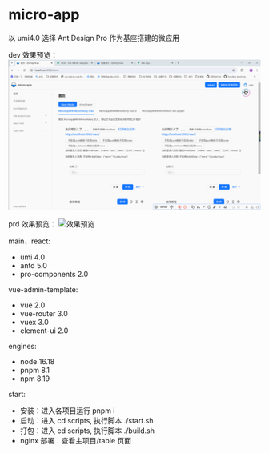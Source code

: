 # micro-app

以 umi4.0 选择 Ant Design Pro 作为基座搭建的微应用

dev 效果预览：
![效果预览](./show_dev.gif)

prd 效果预览：
![效果预览](./show_prd.gif)

main、react:

- umi 4.0
- antd 5.0
- pro-components 2.0

vue-admin-template:

- vue 2.0
- vue-router 3.0
- vuex 3.0
- element-ui 2.0

engines:

- node 16.18
- pnpm 8.1
- npm 8.19

start:

- 安装：进入各项目运行 pnpm i
- 启动：进入 cd scripts, 执行脚本 ./start.sh
- 打包：进入 cd scripts, 执行脚本 ./build.sh
- nginx 部署：查看主项目/table 页面
